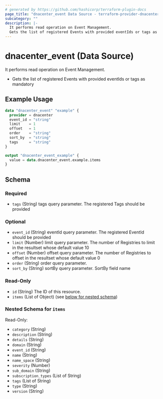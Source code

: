 ```yaml
---
# generated by https://github.com/hashicorp/terraform-plugin-docs
page_title: "dnacenter_event Data Source - terraform-provider-dnacenter"
subcategory: ""
description: |-
  It performs read operation on Event Management.
  Gets the list of registered Events with provided eventIds or tags as mandatory
---
```


# dnacenter_event (Data Source)

It performs read operation on Event Management.

- Gets the list of registered Events with provided eventIds or tags as mandatory

## Example Usage

```terraform
data "dnacenter_event" "example" {
  provider = dnacenter
  event_id = "string"
  limit    = 1
  offset   = 1
  order    = "string"
  sort_by  = "string"
  tags     = "string"
}

output "dnacenter_event_example" {
  value = data.dnacenter_event.example.items
}
```

<!-- schema generated by tfplugindocs -->
## Schema

### Required

- `tags` (String) tags query parameter. The registered Tags should be provided

### Optional

- `event_id` (String) eventId query parameter. The registered EventId should be provided
- `limit` (Number) limit query parameter. The number of Registries to limit in the resultset whose default value 10
- `offset` (Number) offset query parameter. The number of Registries to offset in the resultset whose default value 0
- `order` (String) order query parameter.
- `sort_by` (String) sortBy query parameter. SortBy field name

### Read-Only

- `id` (String) The ID of this resource.
- `items` (List of Object) (see [below for nested schema](#nestedatt--items))

<a id="nestedatt--items"></a>
### Nested Schema for `items`

Read-Only:

- `category` (String)
- `description` (String)
- `details` (String)
- `domain` (String)
- `event_id` (String)
- `name` (String)
- `name_space` (String)
- `severity` (Number)
- `sub_domain` (String)
- `subscription_types` (List of String)
- `tags` (List of String)
- `type` (String)
- `version` (String)
